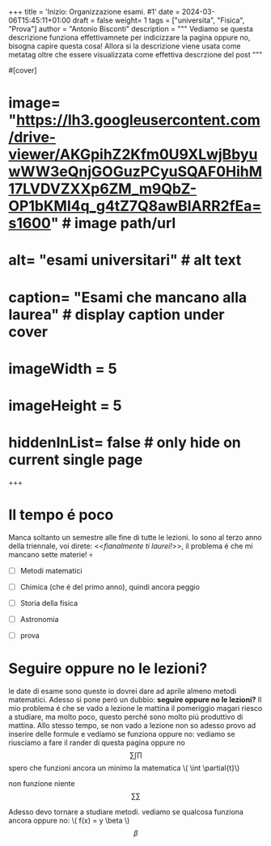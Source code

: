 +++
title = 'Inizio: Organizzazione esami. #1'
date = 2024-03-06T15:45:11+01:00
draft = false
weight= 1
tags = ["universita", "Fisica", "Prova"]
author = "Antonio Bisconti"
description = """
Vediamo se questa descrizione funziona effettivamnete per indicizzare la pagina oppure no, bisogna capire questa cosa! Allora si la descrizione viene usata come metatag oltre che essere visualizzata come effettiva descrzione del post
"""

#[cover]
#    image= "https://lh3.googleusercontent.com/drive-viewer/AKGpihZ2Kfm0U9XLwjBbyuwWW3eQnjGOGuzPCyuSQAF0HihM17LVDVZXXp6ZM_m9QbZ-OP1bKMI4q_g4tZ7Q8awBIARR2fEa=s1600" # image path/url
#    alt= "esami universitari" # alt text
#    caption= "Esami che mancano alla laurea" # display caption under cover
#    imageWidth = 5
#    imageHeight = 5
#    hiddenInList= false # only hide on current single page
+++

# Il tempo é poco
Manca soltanto un semestre alle fine di tutte le lezioni. Io sono al terzo anno 
della triennale, voi direte: <<_fianalmente ti laurei!_>>, il problema é che mi mancano sette materie! :skull:
- [ ] Metodi matematici
- [ ] Chimica (che é del primo anno), quindi ancora peggio
- [ ] Storia della fisica
- [ ] Astronomia
- [ ] prova


# Seguire oppure no le lezioni?
le date di esame sono queste io dovrei dare ad aprile almeno metodi matematici. Adesso 
si pone peró un dubbio: **seguire oppure no le lezioni?** Il mio problema é che se vado a lezione le mattina
il pomeriggio magari riesco a studiare, ma molto poco, questo perché sono molto piú produttivo di mattina.
Allo stesso tempo, se non vado a lezione non so 
adesso provo ad inserire delle formule e vediamo se funziona oppure no:
vediamo se riusciamo a fare il rander di questa pagina oppure no
$$ \sum \int \prod$$
spero che funzioni ancora un minimo la matematica \\\( \int \partial{t}\\\)

non funzione niente $$ \sum \sum $$

Adesso devo tornare a studiare metodi. vediamo se qualcosa funziona ancora oppure no: \\\( f(x) = y \beta \\\)
$$
\beta
$$
